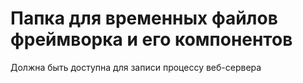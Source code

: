 Папка для временных файлов фреймворка и его компонентов
========
Должна быть доступна для записи процессу веб-сервера